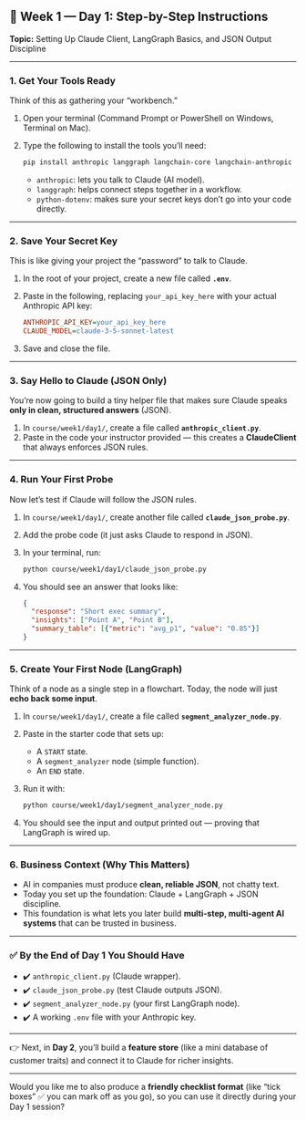 ## 📘 Week 1 — Day 1: Step-by-Step Instructions

**Topic:** Setting Up Claude Client, LangGraph Basics, and JSON Output Discipline

---

### 1. Get Your Tools Ready

Think of this as gathering your “workbench.”

1. Open your terminal (Command Prompt or PowerShell on Windows, Terminal on Mac).
2. Type the following to install the tools you’ll need:

   ```bash
   pip install anthropic langgraph langchain-core langchain-anthropic python-dotenv
   ```

   * `anthropic`: lets you talk to Claude (AI model).
   * `langgraph`: helps connect steps together in a workflow.
   * `python-dotenv`: makes sure your secret keys don’t go into your code directly.

---

### 2. Save Your Secret Key

This is like giving your project the “password” to talk to Claude.

1. In the root of your project, create a new file called **`.env`**.
2. Paste in the following, replacing `your_api_key_here` with your actual Anthropic API key:

   ```ini
   ANTHROPIC_API_KEY=your_api_key_here
   CLAUDE_MODEL=claude-3-5-sonnet-latest
   ```
3. Save and close the file.

---

### 3. Say Hello to Claude (JSON Only)

You’re now going to build a tiny helper file that makes sure Claude speaks **only in clean, structured answers** (JSON).

1. In `course/week1/day1/`, create a file called **`anthropic_client.py`**.
2. Paste in the code your instructor provided — this creates a **ClaudeClient** that always enforces JSON rules.

---

### 4. Run Your First Probe

Now let’s test if Claude will follow the JSON rules.

1. In `course/week1/day1/`, create another file called **`claude_json_probe.py`**.
2. Add the probe code (it just asks Claude to respond in JSON).
3. In your terminal, run:

   ```bash
   python course/week1/day1/claude_json_probe.py
   ```
4. You should see an answer that looks like:

   ```json
   {
     "response": "Short exec summary",
     "insights": ["Point A", "Point B"],
     "summary_table": [{"metric": "avg_p1", "value": "0.85"}]
   }
   ```

---

### 5. Create Your First Node (LangGraph)

Think of a node as a single step in a flowchart. Today, the node will just **echo back some input**.

1. In `course/week1/day1/`, create a file called **`segment_analyzer_node.py`**.
2. Paste in the starter code that sets up:

   * A `START` state.
   * A `segment_analyzer` node (simple function).
   * An `END` state.
3. Run it with:

   ```bash
   python course/week1/day1/segment_analyzer_node.py
   ```
4. You should see the input and output printed out — proving that LangGraph is wired up.

---

### 6. Business Context (Why This Matters)

* AI in companies must produce **clean, reliable JSON**, not chatty text.
* Today you set up the foundation: Claude + LangGraph + JSON discipline.
* This foundation is what lets you later build **multi-step, multi-agent AI systems** that can be trusted in business.

---

### ✅ By the End of Day 1 You Should Have

* ✔️ `anthropic_client.py` (Claude wrapper).
* ✔️ `claude_json_probe.py` (test Claude outputs JSON).
* ✔️ `segment_analyzer_node.py` (your first LangGraph node).
* ✔️ A working `.env` file with your Anthropic key.

---

👉 Next, in **Day 2**, you’ll build a **feature store** (like a mini database of customer traits) and connect it to Claude for richer insights.

---

Would you like me to also produce a **friendly checklist format** (like “tick boxes” ✅ you can mark off as you go), so you can use it directly during your Day 1 session?



